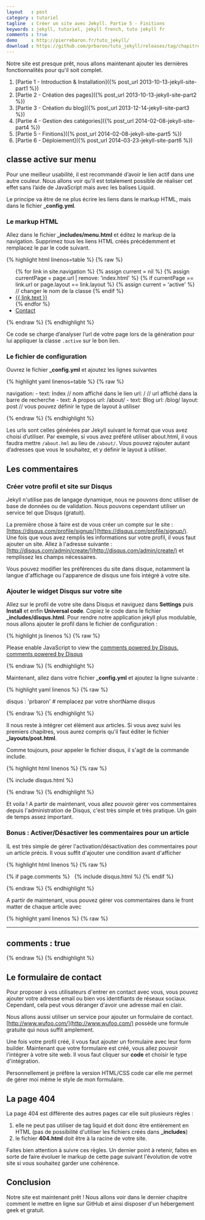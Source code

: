 ```yaml
---
layout   : post
category : tutoriel
tagline  : Créer un site avec Jekyll. Partie 5 - Finitions
keywords : jekyll, tutoriel, jekyll french, tuto jekyll fr
comments : true
demo     : http://pierrebaron.fr/tuto_jekyll/
download : https://github.com/prbaron/tuto_jekyll/releases/tag/chapitre5
---
```


Notre site est presque prêt, nous allons maintenant ajouter les dernières fonctionnalités pour qu'il soit complet.

  1. [Partie 1 - Introduction & Installation]({% post_url 2013-10-13-jekyll-site-part1 %})
  2. [Partie 2 - Création des pages]({% post_url 2013-10-13-jekyll-site-part2 %})
  3. [Partie 3 - Création du blog]({% post_url 2013-12-14-jekyll-site-part3 %})
  4. [Partie 4 - Gestion des catégories]({% post_url 2014-02-08-jekyll-site-part4 %})
  5. [Partie 5 - Finitions]({% post_url 2014-02-08-jekyll-site-part5 %})
  6. [Partie 6 - Déploiement]({% post_url 2014–03-23-jekyll-site-part6 %})

## classe active sur menu
Pour une meilleur usabilité, il est recommandé d’avoir le lien actif dans une autre couleur. Nous allons voir qu’il est totalement possible de réaliser cet effet sans l’aide de JavaScript mais avec les balises Liquid.

Le principe va être de ne plus écrire les liens dans le markup HTML, mais dans le fichier **_config.yml**.

### Le markup HTML
Allez dans le fichier **_includes/menu.html** et éditez le markup de la navigation. Supprimez tous les liens HTML créés précédemment et remplacez le par le code suivant.

{% highlight html linenos=table %}
{% raw %}

<ul class="nav navbar-nav">
    {% for link in site.navigation %}
        {% assign current = nil %}
        {% assign currentPage = page.url | remove: 'index.html' %}
        {% if currentPage == link.url or page.layout == link.layout %}
            {% assign current = 'active' %} // changer le nom de la classe
        {% endif %}
        <li class="{{current}}"><a href="{{site.url}}{{ link.url }}">{{ link.text }}</a></li>
    {% endfor %}
    <li><a href="mailto:exemple@exemple.com">Contact</a></li>
</ul>

{% endraw %}
{% endhighlight %}

Ce code se charge d’analyser l’url de votre page lors de la génération pour lui appliquer la classe ``.active`` sur le bon lien.

### Le fichier de configuration

Ouvrez le fichier **_config.yml** et ajoutez les lignes suivantes

{% highlight yaml linenos=table %}
{% raw %}

navigation:
    - text: Index       // nom affiché dans le lien
      url: /            // url affiché dans la barre de recherche
    - text: A propos
      url: /about/
    - text: Blog
      url: /blog/
      layout: post      // vous pouvez définir le type de layout à utiliser

{% endraw %}
{% endhighlight %}

Les urls sont celles générées par Jekyll suivant le format que vous avez choisi d’utiliser. Par exemple, si vous avez préféré utiliser about.html, il vous faudra mettre ``/about.hml`` au lieu de ``/about/``. Vous pouvez rajouter autant d’adresses que vous le souhaitez, et y définir le layout à utiliser.
## Les commentaires
### Créer votre profil et site sur Disqus
Jekyll n'utilise pas de langage dynamique, nous ne pouvons donc utiliser de base de données ou de validation. Nous pouvons cependant utiliser un service tel que Disqus (gratuit).

La première chose à faire est de vous créer un compte sur le site : [https://disqus.com/profile/signup/](https://disqus.com/profile/signup/). Une fois que vous avez remplis les informations sur votre profil, il vous faut ajouter un site. Allez à l'adresse suivante : [http://disqus.com/admin/create/](http://disqus.com/admin/create/) et remplissez les champs nécessaires.

Vous pouvez modifier les préférences du site dans disque, notamment la langue d'affichage ou l'apparence de disqus une fois intégré à votre site.

### Ajouter le widget Disqus sur votre site

Allez sur le profil de votre site dans Disqus et naviguez dans **Settings** puis **Install** et enfin **Universal code**. Copiez le code dans le fichier **_includes/disqus.html**. Pour rendre notre application jekyll plus modulable, nous allons ajouter le profil dans le fichier de configuration :

{% highlight js linenos %}
{% raw %}

<div id="disqus_thread"></div>
<script type="text/javascript">
    /* * * CONFIGURATION VARIABLES: EDIT BEFORE PASTING INTO YOUR WEBPAGE * * */
    var disqus_shortname = '{{ site.disqus }}'; // required: replace example with your forum shortname

    /* * * DON'T EDIT BELOW THIS LINE * * */
    (function() {
        var dsq = document.createElement('script'); dsq.type = 'text/javascript'; dsq.async = true;
        dsq.src = '//' + disqus_shortname + '.disqus.com/embed.js';
        (document.getElementsByTagName('head')[0] || document.getElementsByTagName('body')[0]).appendChild(dsq);
    })();
</script>
<noscript>Please enable JavaScript to view the <a href="http://disqus.com/?ref_noscript">comments powered by Disqus.</a></noscript>
<a href="http://disqus.com" class="dsq-brlink">comments powered by <span class="logo-disqus">Disqus</span></a>


{% endraw %}
{% endhighlight %}

Maintenant, allez dans votre fichier **_config.yml** et ajoutez la ligne suivante :

{% highlight yaml linenos %}
{% raw %}

disqus : 'prbaron' # remplacez par votre shortName disqus

{% endraw %}
{% endhighlight %}

Il nous reste à intégrer cet élément aux articles. Si vous avez suivi les premiers chapitres, vous aurez compris qu'il faut éditer le fichier **_layouts/post.html**.

Comme toujours, pour appeler le fichier disqus, il s'agit de la commande include.

{% highlight html linenos %}
{% raw %}

{% include disqus.html %}

{% endraw %}
{% endhighlight %}

Et voila ! A partir de maintenant, vous allez pouvoir gérer vos commentaires depuis l'administration de Disqus, c'est très simple et très pratique. Un gain de temps assez important.

### Bonus : Activer/Désactiver les commentaires pour un article

IL est très simple de gérer l'activation/désactivation des commentaires pour un article précis. Il vous suffit d'ajouter une condition avant d'afficher

{% highlight html linenos %}
{% raw %}

{% if page.comments %}
    &nbsp;
    {% include disqus.html %}
{% endif %}

{% endraw %}
{% endhighlight %}

A partir de maintenant, vous pouvez gérer vos commentaires dans le front matter de chaque article avec

{% highlight yaml linenos %}
{% raw %}

---
comments : true
---

{% endraw %}
{% endhighlight %}

## Le formulaire de contact
Pour proposer à vos utilisateurs d'entrer en contact avec vous, vous pouvez ajouter votre adresse email ou bien vos identifiants de réseaux sociaux. Cependant, cela peut vous déranger d'avoir une adresse mail en clair.

Nous allons aussi utiliser un service pour ajouter un formulaire de contact. [http://www.wufoo.com/](http://www.wufoo.com/) possède une formule gratuite qui nous suffit amplement.

Une fois votre profil créé, il vous faut ajouter un formulaire avec leur form builder. Maintenant que votre formulaire est créé, vous allez pouvoir l'intégrer à votre site web. Il vous faut cliquer sur **code** et choisir le type d'intégration.

Personnellement je préfère la version HTML/CSS code car elle me permet de gérer moi même le style de mon formulaire.


## La page 404
La page 404 est différente des autres pages car elle suit plusieurs règles :

  1. elle ne peut pas utiliser de tag liquid et doit donc être entièrement en HTML (pas de possibilité d'utiliser les fichiers créés dans **_includes**)
  2. le fichier **404.html** doit être à la racine de votre site.

Faites bien attention à suivre ces règles. Un dernier point à retenir, faites en sorte de faire évoluer le markup de cette page suivant l'évolution de votre site si vous souhaitez garder une cohérence.

## Conclusion
Notre site est maintenant prêt ! Nous allons voir dans le dernier chapitre comment le mettre en ligne sur GitHub et ainsi disposer d'un hébergement geek et gratuit.